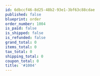 ```yaml
---
id: 6dbccf46-8d25-48b2-93e1-3bf63c88cdae
published: false
blueprint: order
order_number: 1004
is_paid: false
is_shipped: false
is_refunded: false
grand_total: 0
items_total: 0
tax_total: 0
shipping_total: 0
coupon_total: 0
title: '#1004'
---
```

